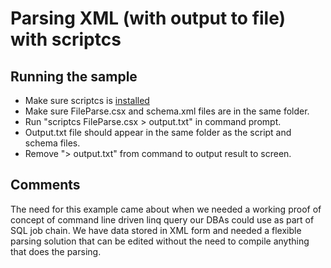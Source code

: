 # Parsing XML (with output to file) with scriptcs

## Running the sample
* Make sure scriptcs is [installed](https://github.com/scriptcs/scriptcs-samples/blob/master/README.md)
* Make sure FileParse.csx and schema.xml files are in the same folder.
* Run "scriptcs FileParse.csx > output.txt" in command prompt.
* Output.txt file should appear in the same folder as the script and schema files.
* Remove "> output.txt" from command to output result to screen.

## Comments

The need for this example came about when we needed a working proof of concept of
command line driven linq query our DBAs could use as part of SQL job chain. We have data
stored in XML form and needed a flexible parsing solution that can be edited without
the need to compile anything that does the parsing.
